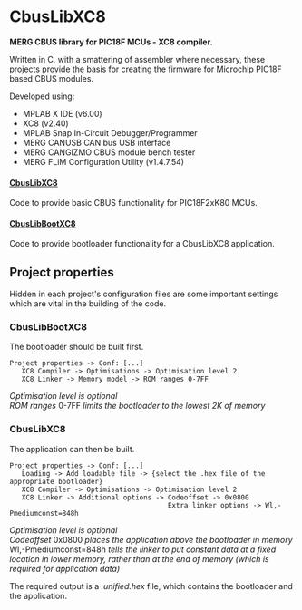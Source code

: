 # CbusLibXC8
**MERG CBUS library for PIC18F MCUs - XC8 compiler.**

Written in C, with a smattering of assembler where necessary, these projects provide the basis
for creating the firmware for Microchip PIC18F based CBUS modules.

Developed using:
- MPLAB X IDE (v6.00)
- XC8 (v2.40)
- MPLAB Snap In-Circuit Debugger/Programmer
- MERG CANUSB CAN bus USB interface
- MERG CANGIZMO CBUS module bench tester
- MERG FLiM Configuration Utility (v1.4.7.54)

#### [CbusLibXC8](https://github.com/Syspixie/CbusLibXC8/tree/main/CbusLibXC8.X)

Code to provide basic CBUS functionality for PIC18F2xK80 MCUs.

#### [CbusLibBootXC8](https://github.com/Syspixie/CbusLibXC8/tree/main/CbusLibBootXC8.X)

Code to provide bootloader functionality for a CbusLibXC8 application.

## Project properties

Hidden in each project's configuration files are some important settings which are vital
in the building of the code.

### CbusLibBootXC8

The bootloader should be built first.

    Project properties -> Conf: [...]
       XC8 Compiler -> Optimisations -> Optimisation level 2  
       XC8 Linker -> Memory model -> ROM ranges 0-7FF

*Optimisation level is optional*  
*ROM ranges* 0-7FF *limits the bootloader to the lowest 2K of memory*

### CbusLibXC8

The application can then be built.

    Project properties -> Conf: [...]
       Loading -> Add loadable file -> {select the .hex file of the appropriate bootloader}
       XC8 Compiler -> Optimisations -> Optimisation level 2
       XC8 Linker -> Additional options -> Codeoffset -> 0x0800
                                           Extra linker options -> Wl,-Pmediumconst=848h

*Optimisation level is optional*  
*Codeoffset* 0x0800 *places the application above the bootloader in memory*  
Wl,-Pmediumconst=848h *tells the linker to put constant data at a fixed location in lower memory, rather
than at the end of memory (which is required for application data)*

The required output is a *.unified.hex* file, which contains the bootloader and the application.

